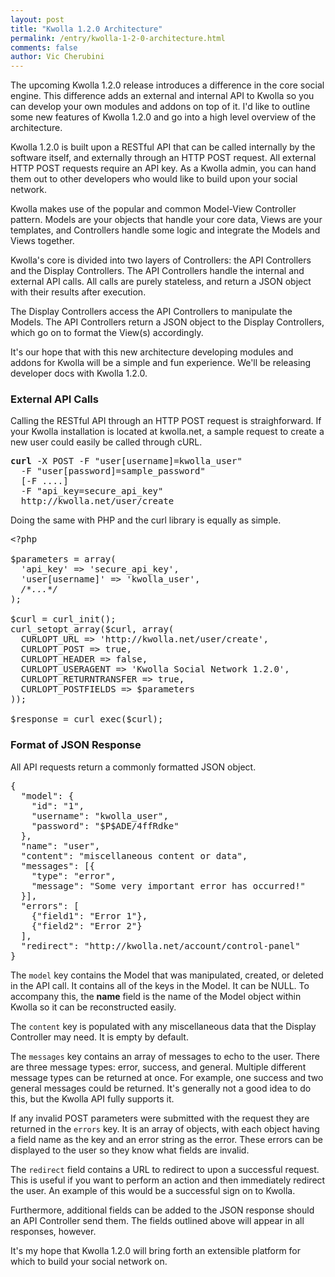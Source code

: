 ```yaml
---
layout: post
title: "Kwolla 1.2.0 Architecture"
permalink: /entry/kwolla-1-2-0-architecture.html
comments: false
author: Vic Cherubini
---
```


The upcoming Kwolla 1.2.0 release introduces a difference in the core social engine. This difference adds an external and internal API to Kwolla so you can develop your own modules and addons on top of it. I'd like to outline some new features of Kwolla 1.2.0 and go into a high level overview of the architecture.

Kwolla 1.2.0 is built upon a RESTful API that can be called internally by the software itself, and externally through an HTTP POST request. All external HTTP POST requests require an API key. As a Kwolla admin, you can hand them out to other developers who would like to build upon your social network.

Kwolla makes use of the popular and common Model-View Controller pattern. Models are your objects that handle your core data, Views are your templates, and Controllers handle some logic and integrate the Models and Views together.

Kwolla's core is divided into two layers of Controllers: the API Controllers and the Display Controllers. The API Controllers handle the internal and external API calls. All calls are purely stateless, and return a JSON object with their results after execution.

The Display Controllers access the API Controllers to manipulate the Models. The API Controllers return a JSON object to the Display Controllers, which go on to format the View(s) accordingly.

It's our hope that with this new architecture developing modules and addons for Kwolla will be a simple and fun experience. We'll be releasing developer docs with Kwolla 1.2.0.

### External API Calls

Calling the RESTful API through an HTTP POST request is straighforward. If your Kwolla installation is located at kwolla.net, a sample request to create a new user could easily be called through cURL.


<pre><strong>curl</strong> -X POST -F "user[username]=kwolla_user" 
  -F "user[password]=sample_password" 
  [-F ....] 
  -F "api_key=secure_api_key" 
  http://kwolla.net/user/create</pre>

Doing the same with PHP and the curl library is equally as simple.

<pre>&lt;?php

$parameters = array(
  'api_key' => 'secure_api_key',
  'user[username]' => 'kwolla_user',
  <em>/*...*/</em>
);

$curl = curl_init();
curl_setopt_array($curl, array(
  CURLOPT_URL => 'http://kwolla.net/user/create',
  CURLOPT_POST => true,
  CURLOPT_HEADER => false,
  CURLOPT_USERAGENT => 'Kwolla Social Network 1.2.0',
  CURLOPT_RETURNTRANSFER => true,
  CURLOPT_POSTFIELDS => $parameters
));

$response = curl_exec($curl);</pre>

### Format of JSON Response

All API requests return a commonly formatted JSON object.

<pre>{
  "model": {
    "id": "1",
    "username": "kwolla_user",
    "password": "$P$ADE/4ffRdke"
  },
  "name": "user",
  "content": "miscellaneous content or data",
  "messages": [{
    "type": "error",
    "message": "Some very important error has occurred!"
  }],
  "errors": [
    {"field1": "Error 1"},
    {"field2": "Error 2"}
  ],
  "redirect": "http://kwolla.net/account/control-panel"
}</pre>

The `model` key contains the Model that was manipulated, created, or deleted in the API call. It contains all of the keys in the Model. It can be NULL. To accompany this, the **name** field is the name of the Model object within Kwolla so it can be reconstructed easily.

The `content` key is populated with any miscellaneous data that the Display Controller may need. It is empty by default.

The `messages` key contains an array of messages to echo to the user. There are three message types: error, success, and general. Multiple different message types can be returned at once. For example, one success and two general messages could be returned. It's generally not a good idea to do this, but the Kwolla API fully supports it.

If any invalid POST parameters were submitted with the request they are returned in the `errors` key. It is an array of objects, with each object having a field name as the key and an error string as the error. These errors can be displayed to the user so they know what fields are invalid.

The `redirect` field contains a URL to redirect to upon a successful request. This is useful if you want to perform an action and then immediately redirect the user. An example of this would be a successful sign on to Kwolla.

Furthermore, additional fields can be added to the JSON response should an API Controller send them. The fields outlined above will appear in all responses, however.

It's my hope that Kwolla 1.2.0 will bring forth an extensible platform for which to build your social network on.
